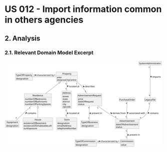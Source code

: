 # US 012 - Import information common in others agencies

## 2. Analysis

### 2.1. Relevant Domain Model Excerpt

![Domain Model](svg/us012-domain-model.svg)